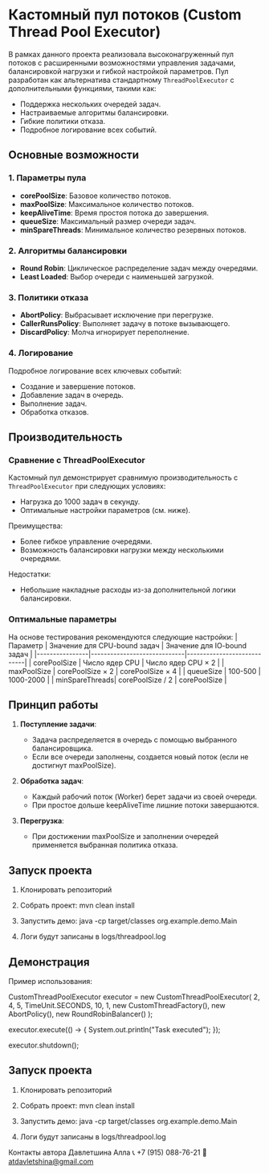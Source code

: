 # Кастомный пул потоков (Custom Thread Pool Executor)

В рамках данного проекта реализовала высоконагруженный пул потоков с расширенными возможностями управления задачами, балансировкой нагрузки и гибкой настройкой параметров. Пул разработан как альтернатива стандартному `ThreadPoolExecutor` с дополнительными функциями, такими как:

- Поддержка нескольких очередей задач.
- Настраиваемые алгоритмы балансировки.
- Гибкие политики отказа.
- Подробное логирование всех событий.

## Основные возможности

### 1. Параметры пула
- **corePoolSize**: Базовое количество потоков.
- **maxPoolSize**: Максимальное количество потоков.
- **keepAliveTime**: Время простоя потока до завершения.
- **queueSize**: Максимальный размер очереди задач.
- **minSpareThreads**: Минимальное количество резервных потоков.

### 2. Алгоритмы балансировки
- **Round Robin**: Циклическое распределение задач между очередями.
- **Least Loaded**: Выбор очереди с наименьшей загрузкой.

### 3. Политики отказа
- **AbortPolicy**: Выбрасывает исключение при перегрузке.
- **CallerRunsPolicy**: Выполняет задачу в потоке вызывающего.
- **DiscardPolicy**: Молча игнорирует переполнение.

### 4. Логирование
Подробное логирование всех ключевых событий:
- Создание и завершение потоков.
- Добавление задач в очередь.
- Выполнение задач.
- Обработка отказов.

## Производительность

### Сравнение с ThreadPoolExecutor
Кастомный пул демонстрирует сравнимую производительность с `ThreadPoolExecutor` при следующих условиях:
- Нагрузка до 1000 задач в секунду.
- Оптимальные настройки параметров (см. ниже).

Преимущества:
- Более гибкое управление очередями.
- Возможность балансировки нагрузки между несколькими очередями.

Недостатки:
- Небольшие накладные расходы из-за дополнительной логики балансировки.

### Оптимальные параметры
На основе тестирования рекомендуются следующие настройки:
| Параметр       | Значение для CPU-bound задач | Значение для IO-bound задач |
|----------------|-----------------------------|----------------------------|
| corePoolSize   | Число ядер CPU              | Число ядер CPU × 2         |
| maxPoolSize    | corePoolSize × 2            | corePoolSize × 4           |
| queueSize      | 100-500                     | 1000-2000                  |
| minSpareThreads| corePoolSize / 2            | corePoolSize               |

## Принцип работы

1. **Поступление задачи**:
    - Задача распределяется в очередь с помощью выбранного балансировщика.
    - Если все очереди заполнены, создается новый поток (если не достигнут maxPoolSize).

2. **Обработка задач**:
    - Каждый рабочий поток (Worker) берет задачи из своей очереди.
    - При простое дольше keepAliveTime лишние потоки завершаются.

3. **Перегрузка**:
    - При достижении maxPoolSize и заполнении очередей применяется выбранная политика отказа.

## Запуск проекта
1. Клонировать репозиторий

2. Собрать проект: mvn clean install

3. Запустить демо: java -cp target/classes org.example.demo.Main

4. Логи будут записаны в logs/threadpool.log

## Демонстрация

Пример использования:

CustomThreadPoolExecutor executor = new CustomThreadPoolExecutor(
    2, 4, 5, TimeUnit.SECONDS,
    10, 1, new CustomThreadFactory(),
    new AbortPolicy(), new RoundRobinBalancer()
);

executor.execute(() -> {
    System.out.println("Task executed");
});

executor.shutdown();

## Запуск проекта
1. Клонировать репозиторий

2. Собрать проект: mvn clean install

3. Запустить демо: java -cp target/classes org.example.demo.Main

4. Логи будут записаны в logs/threadpool.log

Контакты автора
Давлетшина Алла
📞 +7 (915) 088-76-21
📧 atdavletshina@gmail.com
